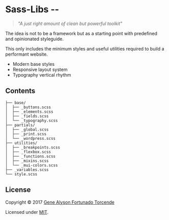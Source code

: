 # Sass-Libs --
> *"A just right amount of clean but powerful toolkit"*

The idea is not to be a framework but as a starting point with predefined and opinionated styleguide.

This only includes the minimum styles and useful utilities required to build a performant website.
- Modern base styles
- Responsive layout system
- Typography vertical rhythm

## Contents
```
├── base/
│  ├── _buttons.scss
│  ├── _elements.scss
│  ├── _fields.scss
│  └── _typography.scss
├── partials/
│  ├── _global.scss
│  ├── _print.scss
│  └── _wordpress.scss
├── utilities/
│  ├── _breakpoints.scss
│  ├── _flexbox.scss
│  ├── _functions.scss
│  ├── _mixins.scss
│  └── _mui-colors.scss
├── _variables.scss
└── style.scss
```

## License
Copyright &copy; 2017 [Gene Alyson Fortunado Torcende](https://github.com/kermage)

Licensed under [MIT](LICENSE).
